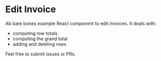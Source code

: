 # Edit Invoice

Ab bare bones example React component to edit invoices. It deals with:

- computing row totals
- computing the grand total
- adding and deleting rows

Feel free to submit issues or PRs.
